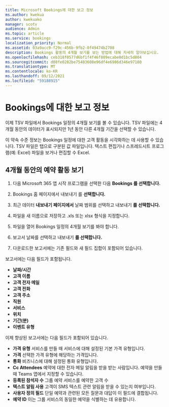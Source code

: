 ```yaml
---
title: Microsoft Bookings에 대한 보고 정보
ms.author: kwekua
author: kwekuako
manager: scotv
audience: Admin
ms.topic: article
ms.service: bookings
localization_priority: Normal
ms.assetid: 03a9acc9-f29c-456b-9fb2-0f49474b2708
description: Bookings 활동의 4개월 보기를 보는 방법에 대해 자세히 알아보십시오.
ms.openlocfilehash: ceb318f0577d6bf1f4f46f809ecabe0d1bc5d804
ms.sourcegitcommit: d08fe0282be75483608e96df4e6986d346e97180
ms.translationtype: MT
ms.contentlocale: ko-KR
ms.lasthandoff: 09/12/2021
ms.locfileid: "59188915"
---
```

# <a name="reporting-info-for-bookings"></a>Bookings에 대한 보고 정보

이제 TSV 파일에서 Bookings 일정의 4개월 보기를 볼 수 있습니다. TSV 파일에는 4개월 동안의 데이터가 표시되지만 1년 동안 다른 4개월 기간을 선택할 수 있습니다.

이 약속 수준 정보는 Bookings 일정에 대한 고객 활동을 시각화하는 데 사용할 수 있습니다. TSV 파일은 탭으로 구분된 값 파일입니다. 텍스트 편집기나 스프레드시트 프로그램(예: Excel) 파일을 보거나 편집할 수 Excel.

## <a name="see-four-months-of-booking-activity"></a>4개월 동안의 예약 활동 보기

1. 다음 Microsoft 365 앱 시작 프로그램을 선택한 다음 **Bookings 를 선택합니다.**

1. Bookings 홈 페이지에서 내보내기 를 **선택합니다.**

1. 최근 데이터 **내보내기 페이지에서** 날짜 범위를 선택하고 내보내기 **를 선택합니다.**

1. 파일을 새 이름으로 저장하고 .xls 또는 xlsx 형식을 지정합니다.

1. 파일을 열어 Bookings 일정의 4개월 보기를 봐야 합니다.

1. 보고서 날짜를 선택하고 내보내기 **를 선택합니다.**

1. 다운로드한 보고서에는 기존 필드와 새 필드 집합이 포함되어 있습니다.

보고서에는 다음 필드가 포함됩니다.

 - **날짜/시간**
- **고객 이름**
- **고객 전자 메일**
- **고객 전화**
- **고객 주소**
- **직원**
- **서비스**
- **위치**
- **기간(분)**
- **이벤트 유형**

이제 향상된 보고서에는 다음 필드가 포함되어 있습니다.

- **가격 유형**   서비스를 만들 때 서비스에 대해 설정된 기본 가격 유형입니다.
- **가격**   선택한 가격 유형에 해당하는 가격입니다.
- **통화**   비즈니스에 대해 설정된 통화 유형입니다.
- **Cc Attendees**   예약에 대한 전자 메일 알림을 받을 받는 사람입니다. 예약을 만들 때 Teams 앱에서 지정할 수 있습니다.
- **등록된 참석자 수**   그룹 예약 서비스를 예약한 고객 수
- **텍스트 알림 사용**   고객이 SMS 텍스트 관련 알림을 받을 수 있는지 여부입니다.
- **사용자 정의 필드**   단일 예약과 관련된 모든 질문과 대답이 이 필드에 결합됩니다.
- **예약 ID**   이는 그룹 서비스의 동일한 예약을 식별하는 데 유용합니다.
